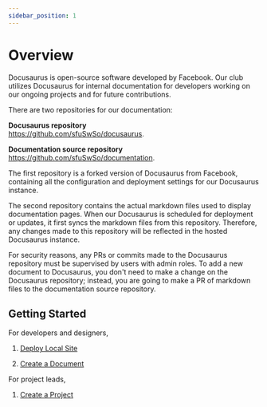 ```yaml
---
sidebar_position: 1
---
```


# Overview

Docusaurus is open-source software developed by Facebook. Our club utilizes Docusaurus for internal documentation for developers working on our ongoing projects and for future contributions.

There are two repositories for our documentation:

**Docusaurus repository**  
https://github.com/sfuSwSo/docusaurus.   

**Documentation source repository**  
https://github.com/sfuSwSo/documentation. 

The first repository is a forked version of Docusaurus from Facebook, containing all the configuration and deployment settings for our Docusaurus instance.

The second repository contains the actual markdown files used to display documentation pages. When our Docusaurus is scheduled for deployment or updates, it first syncs the markdown files from this repository. Therefore, any changes made to this repository will be reflected in the hosted Docusaurus instance.

For security reasons, any PRs or commits made to the Docusaurus repository must be supervised by users with admin roles. To add a new document to Docusaurus, you don't need to make a change on the Docusaurus repository; instead, you are going to make a PR of markdown files to the documentation source repository.

## Getting Started

For developers and designers,

1. [Deploy Local Site](deploy-local-site)

2. [Create a Document](create-a-document)

For project leads,

1. [Create a Project](create-a-project)